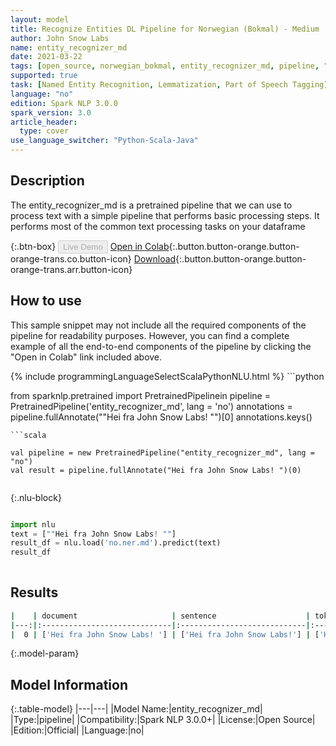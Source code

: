 ```yaml
---
layout: model
title: Recognize Entities DL Pipeline for Norwegian (Bokmal) - Medium
author: John Snow Labs
name: entity_recognizer_md
date: 2021-03-22
tags: [open_source, norwegian_bokmal, entity_recognizer_md, pipeline, "no"]
supported: true
task: [Named Entity Recognition, Lemmatization, Part of Speech Tagging]
language: "no"
edition: Spark NLP 3.0.0
spark_version: 3.0
article_header:
  type: cover
use_language_switcher: "Python-Scala-Java"
---
```


## Description

The entity_recognizer_md is a pretrained pipeline that we can use to process text with a simple pipeline that performs basic processing steps.
         It performs most of the common text processing tasks on your dataframe

{:.btn-box}
<button class="button button-orange" disabled>Live Demo</button>
[Open in Colab](https://colab.research.google.com/github/JohnSnowLabs/spark-nlp-workshop/blob/2da56c087da53a2fac1d51774d49939e05418e57/jupyter/annotation/english/explain-document-dl/Explain%20Document%20DL.ipynb){:.button.button-orange.button-orange-trans.co.button-icon}
[Download](https://s3.amazonaws.com/auxdata.johnsnowlabs.com/public/models/entity_recognizer_md_no_3.0.0_3.0_1616451623734.zip){:.button.button-orange.button-orange-trans.arr.button-icon}

## How to use

This sample snippet may not include all the required components of the pipeline for readability purposes. However, you can find a complete example of all the end-to-end components of the pipeline by clicking the "Open in Colab" link included above.




<div class="tabs-box" markdown="1">
{% include programmingLanguageSelectScalaPythonNLU.html %}
```python

from sparknlp.pretrained import PretrainedPipelinein
pipeline = PretrainedPipeline('entity_recognizer_md', lang = 'no')
annotations =  pipeline.fullAnnotate(""Hei fra John Snow Labs! "")[0]
annotations.keys()

```
```scala

val pipeline = new PretrainedPipeline("entity_recognizer_md", lang = "no")
val result = pipeline.fullAnnotate("Hei fra John Snow Labs! ")(0)


```

{:.nlu-block}
```python

import nlu
text = [""Hei fra John Snow Labs! ""]
result_df = nlu.load('no.ner.md').predict(text)
result_df
    
```
</div>

## Results

```bash
|    | document                     | sentence                    | token                                   | embeddings                   | ner                                   | entities            |
|---:|:-----------------------------|:----------------------------|:----------------------------------------|:-----------------------------|:--------------------------------------|:--------------------|
|  0 | ['Hei fra John Snow Labs! '] | ['Hei fra John Snow Labs!'] | ['Hei', 'fra', 'John', 'Snow', 'Labs!'] | [[0.1868100017309188,.,...]] | ['O', 'O', 'B-PER', 'I-PER', 'I-PER'] | ['John Snow Labs!'] |
```

{:.model-param}
## Model Information

{:.table-model}
|---|---|
|Model Name:|entity_recognizer_md|
|Type:|pipeline|
|Compatibility:|Spark NLP 3.0.0+|
|License:|Open Source|
|Edition:|Official|
|Language:|no|
